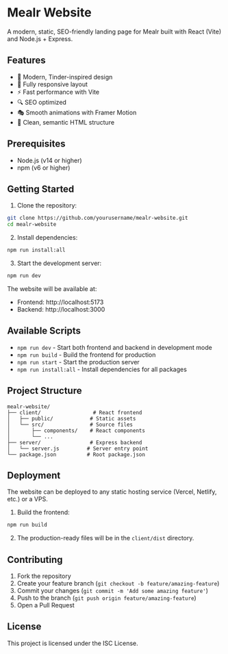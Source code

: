 # Mealr Website

A modern, static, SEO-friendly landing page for Mealr built with React (Vite) and Node.js + Express.

## Features

- 🎨 Modern, Tinder-inspired design
- 📱 Fully responsive layout
- ⚡ Fast performance with Vite
- 🔍 SEO optimized
- 🎭 Smooth animations with Framer Motion
- 🎯 Clean, semantic HTML structure

## Prerequisites

- Node.js (v14 or higher)
- npm (v6 or higher)

## Getting Started

1. Clone the repository:
```bash
git clone https://github.com/yourusername/mealr-website.git
cd mealr-website
```

2. Install dependencies:
```bash
npm run install:all
```

3. Start the development server:
```bash
npm run dev
```

The website will be available at:
- Frontend: http://localhost:5173
- Backend: http://localhost:3000

## Available Scripts

- `npm run dev` - Start both frontend and backend in development mode
- `npm run build` - Build the frontend for production
- `npm run start` - Start the production server
- `npm run install:all` - Install dependencies for all packages

## Project Structure

```
mealr-website/
├── client/                 # React frontend
│   ├── public/            # Static assets
│   └── src/               # Source files
│       ├── components/    # React components
│       └── ...
├── server/                # Express backend
│   └── server.js         # Server entry point
└── package.json          # Root package.json
```

## Deployment

The website can be deployed to any static hosting service (Vercel, Netlify, etc.) or a VPS.

1. Build the frontend:
```bash
npm run build
```

2. The production-ready files will be in the `client/dist` directory.

## Contributing

1. Fork the repository
2. Create your feature branch (`git checkout -b feature/amazing-feature`)
3. Commit your changes (`git commit -m 'Add some amazing feature'`)
4. Push to the branch (`git push origin feature/amazing-feature`)
5. Open a Pull Request

## License

This project is licensed under the ISC License. 